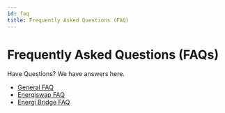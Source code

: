 ```yaml
---
id: faq
title: Frequently Asked Questions (FAQ)
---
```


# Frequently Asked Questions (FAQs)

Have Questions? We have answers here.

- [General FAQ](01-general.md)
- [Energiswap FAQ](02-energiswap-faq.md)
- [Energi Bridge FAQ](03-energi-bridge-faq.md)
